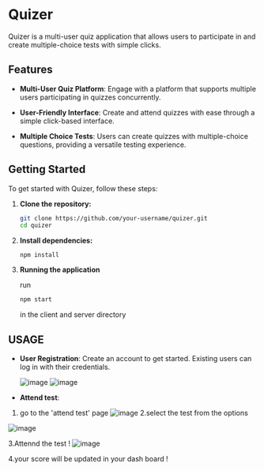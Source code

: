 # Quizer

Quizer is a multi-user quiz application that allows users to participate in and create multiple-choice tests with simple clicks.

## Features

- **Multi-User Quiz Platform**: Engage with a platform that supports multiple users participating in quizzes concurrently.

- **User-Friendly Interface**: Create and attend quizzes with ease through a simple click-based interface.

- **Multiple Choice Tests**: Users can create quizzes with multiple-choice questions, providing a versatile testing experience.

## Getting Started

To get started with Quizer, follow these steps:
1. **Clone the repository:**

   ```bash
   git clone https://github.com/your-username/quizer.git
   cd quizer
   ```
2. **Install dependencies:**

   ```
   npm install
   ```
3. **Running the application**

   run 
   ```bash
   npm start
   ```
   in the client and server directory

## USAGE

- **User Registration**:  Create an account to get started. Existing users can log in with their credentials.




  ![image](https://github.com/Nivedh-Biju/quizer/assets/125106178/2afd3875-babe-442e-99f1-9ba849cdae53)
  ![image](https://github.com/Nivedh-Biju/quizer/assets/125106178/6f1c64b0-f2c7-4436-859f-c61c69db54c3)

- **Attend test**:
1. go to the 'attend test' page
  ![image](https://github.com/Nivedh-Biju/quizer/assets/125106178/cbb6fbac-5aa8-4d4f-afee-e0a9591d4594)
2.select the test from the options

![image](https://github.com/Nivedh-Biju/quizer/assets/125106178/1ba5a245-d0b1-4012-a4c2-7206f956bb09)

3.Attennd the test !
![image](https://github.com/Nivedh-Biju/quizer/assets/125106178/6588456b-34b9-4c88-a4ef-ea082868cbb2)

4.your score will be updated in your dash board !






